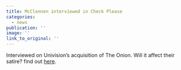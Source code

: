 ```yaml
---
title: McClennen interviewed in Check Please
categories: 
  - news
publication: ''
image: ''
link_to_original: ''
---
```


Interviewed on Univision’s acquisition of The Onion. Will it affect their satire? find out [here](http://checkplease.humorfeed.com/issues/2016/20160125inc.php).